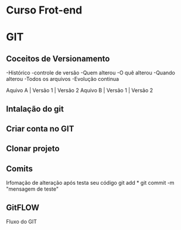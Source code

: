 # Curso  Frot-end

# GIT 
## Coceitos de Versionamento
-Histórico
-controle de versão
-Quem alterou
-O quê alterou
-Quando alterou
-Todos os arquivos
-Evolução continua

Aquivo A | Versão 1 | Versão 2
Aquivo B | Versão 1 | Versão 2

## Intalação do  git 

## Criar conta no GIT

## Clonar projeto

## Comits
Irfomação de alteração 
após testa seu código
git add *
git commit -m "mensagem de teste"


## GitFLOW
Fluxo do GIT 
